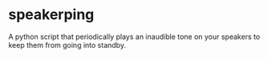 # speakerping
A python script that periodically plays an inaudible tone on your speakers to keep them from going into standby.
